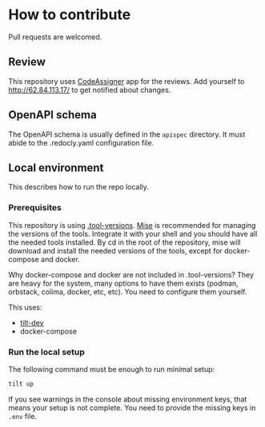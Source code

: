 # How to contribute

Pull requests are welcomed.

## Review

This repository uses [CodeAssigner](https://github.com/apps/codeassigner) app for the reviews.
Add yourself to http://62.84.113.17/ to get notified about changes.

## OpenAPI schema

The OpenAPI schema is usually defined in the `apispec` directory.
It must abide to the .redocly.yaml configuration file.

## Local environment

This describes how to run the repo locally.

### Prerequisites

This repository is using [.tool-versions](https://asdf-vm.com/manage/configuration.html). [Mise](https://github.com/jdx/mise) is recommended for managing the versions of the tools.
Integrate it with your shell and you should have all the needed tools installed.
By cd in the root of the repository, mise will download and install the needed versions of the tools, except for docker-compose and docker. 

Why docker-compose and docker are not included in .tool-versions? They are heavy for the system, many options to have
them exists (podman, orbstack, colima, docker, etc, etc). You need to configure them yourself.

This uses:

* [tilt-dev](https://tilt.dev/)
* docker-compose

### Run the local setup

The following command must be enough to run minimal setup:

```bash
tilt up
```

If you see warnings in the console about missing environment keys,
that means your setup is not complete. You need to provide the missing keys in `.env` file.
